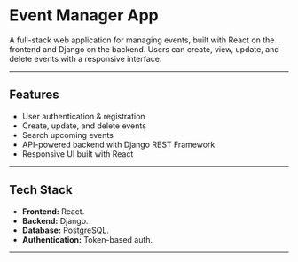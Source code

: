 # Event Manager App

A full-stack web application for managing events, built with React on the frontend and Django on the backend. Users can create, view, update, and delete events with a responsive interface.

---

## Features

- User authentication & registration
- Create, update, and delete events
- Search upcoming events
- API-powered backend with Django REST Framework
- Responsive UI built with React

---

## Tech Stack

- **Frontend:** React.
- **Backend:** Django.
- **Database:** PostgreSQL.
- **Authentication:** Token-based auth.

---

